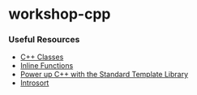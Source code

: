 # workshop-cpp

### Useful Resources

* [C++ Classes](https://www.tutorialspoint.com/cplusplus/cpp_classes_objects.htm)
* [Inline Functions](http://www.geeksforgeeks.org/inline-functions-cpp/)
* [Power up C++ with the Standard Template Library](https://www.topcoder.com/community/data-science/data-science-tutorials/power-up-c-with-the-standard-template-library-part-1/)
* [Introsort](https://en.wikipedia.org/wiki/Introsort)
